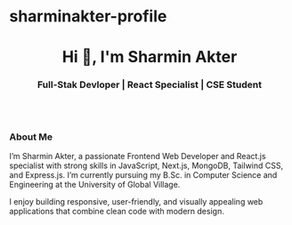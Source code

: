 # sharminakter-profile
<h1 align="center">Hi 👋, I'm Sharmin Akter</h1>
<h3 align="center">Full-Stak Devloper | React Specialist | CSE Student</h3>
<br>
<br>
<h3> About Me </h3>
<p>I’m Sharmin Akter, a passionate Frontend Web Developer and React.js specialist with strong skills in JavaScript, Next.js, MongoDB, Tailwind CSS, and Express.js. I’m currently pursuing my B.Sc. in Computer Science and Engineering at the University of Global Village.

I enjoy building responsive, user-friendly, and visually appealing web applications that combine clean code with modern design.</p>
